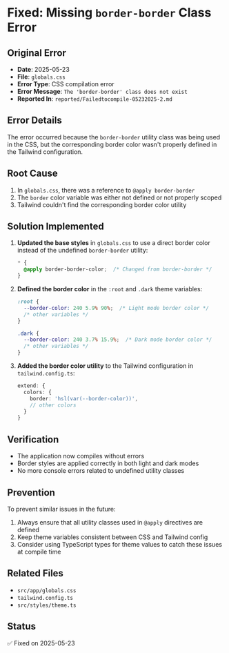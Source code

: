 # Fixed: Missing `border-border` Class Error

## Original Error
- **Date**: 2025-05-23
- **File**: `globals.css`
- **Error Type**: CSS compilation error
- **Error Message**: `The 'border-border' class does not exist`
- **Reported In**: `reported/Failedtocompile-05232025-2.md`

## Error Details
The error occurred because the `border-border` utility class was being used in the CSS, but the corresponding border color wasn't properly defined in the Tailwind configuration.

## Root Cause
1. In `globals.css`, there was a reference to `@apply border-border`
2. The `border` color variable was either not defined or not properly scoped
3. Tailwind couldn't find the corresponding border color utility

## Solution Implemented
1. **Updated the base styles** in `globals.css` to use a direct border color instead of the undefined `border-border` utility:
   ```css
   * {
     @apply border-border-color;  /* Changed from border-border */
   }
   ```

2. **Defined the border color** in the `:root` and `.dark` theme variables:
   ```css
   :root {
     --border-color: 240 5.9% 90%;  /* Light mode border color */
     /* other variables */
   }
   
   .dark {
     --border-color: 240 3.7% 15.9%;  /* Dark mode border color */
     /* other variables */
   }
   ```

3. **Added the border color utility** to the Tailwind configuration in `tailwind.config.ts`:
   ```typescript
   extend: {
     colors: {
       border: 'hsl(var(--border-color))',
       // other colors
     }
   }
   ```

## Verification
- The application now compiles without errors
- Border styles are applied correctly in both light and dark modes
- No more console errors related to undefined utility classes

## Prevention
To prevent similar issues in the future:
1. Always ensure that all utility classes used in `@apply` directives are defined
2. Keep theme variables consistent between CSS and Tailwind config
3. Consider using TypeScript types for theme values to catch these issues at compile time

## Related Files
- `src/app/globals.css`
- `tailwind.config.ts`
- `src/styles/theme.ts`

## Status
✅ Fixed on 2025-05-23
